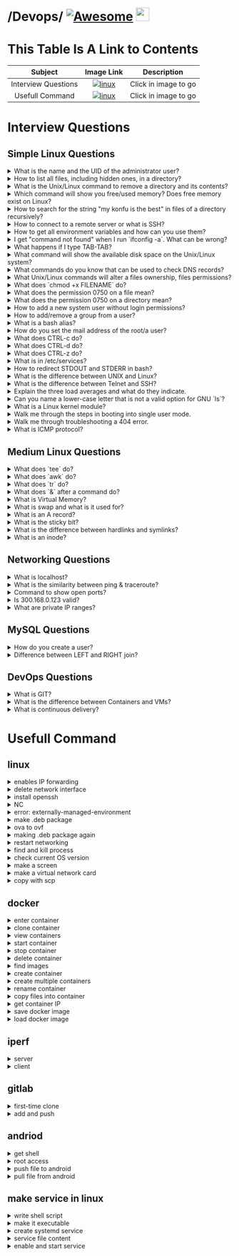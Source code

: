 

# /Devops/ [![Awesome](https://cdn.jsdelivr.net/gh/sindresorhus/awesome@d7305f38d29fed78fa85652e3a63e154dd8e8829/media/badge.svg)](https://github.com/sindresorhus/awesome#readme) <img src="https://raw.githubusercontent.com/MartinHeinz/MartinHeinz/master/wave.gif" width="30px" height="30px" />

# This Table Is A Link to Contents
| Subject | Image Link | Description  |
| :---: | :---: | :---: |
| Interview Questions | [![linux](https://encrypted-tbn0.gstatic.com/images?q=tbn:ANd9GcTKQGPt26CCgCyGRmYP9DP_nTWlH0qVWrinMw&s)](https://github.com/M0G3H/Devops#interview-questions) | Click in image to go |
| Usefull Command | [![linux](https://cdn-icons-png.freepik.com/256/15210/15210895.png?semt=ais_hybrid)](https://github.com/M0G3H/Devops#usefull-command) | Click in image to go |




# Interview Questions
## Simple Linux Questions

<details>
<summary>What is the name and the UID of the administrator user?</summary>
<br>
Name: root, UID: 0
</details>

<details>
<summary>How to list all files, including hidden ones, in a directory?</summary>
<br>
`ls -a`
</details>

<details>
<summary>What is the Unix/Linux command to remove a directory and its contents?</summary>
<br>
`rm -r directoryname`
</details>

<details>
<summary>Which command will show you free/used memory? Does free memory exist on Linux?</summary>
<br>
`free -h`. Linux uses all available memory for caching, so "free" memory is minimal by design.
</details>

<details>
<summary>How to search for the string "my konfu is the best" in files of a directory recursively?</summary>
<br>
`grep -r "my konfu is the best" /path/to/directory`
</details>

<details>
<summary>How to connect to a remote server or what is SSH?</summary>
<br>
`ssh username@hostname`. SSH (Secure Shell) is a protocol for secure remote login.
</details>

<details>
<summary>How to get all environment variables and how can you use them?</summary>
<br>
`printenv` or `env`. They can be accessed in scripts/shell as `$VARNAME`.
</details>

<details>
<summary>I get "command not found" when I run `ifconfig -a`. What can be wrong?</summary>
<br>
The `net-tools` package isn't installed. Use `ip a` instead (modern replacement).
</details>

<details>
<summary>What happens if I type TAB-TAB?</summary>
<br>
It triggers shell autocomplete, showing all possible completions for the current command.
</details>

<details>
<summary>What command will show the available disk space on the Unix/Linux system?</summary>
<br>
`df -h`
</details>

<details>
<summary>What commands do you know that can be used to check DNS records?</summary>
<br>
`dig`, `nslookup`, `host`
</details>

<details>
<summary>What Unix/Linux commands will alter a files ownership, files permissions?</summary>
<br>
`chown` (ownership), `chmod` (permissions)
</details>

<details>
<summary>What does `chmod +x FILENAME` do?</summary>
<br>
Adds execute permission to the file for all users.
</details>

<details>
<summary>What does the permission 0750 on a file mean?</summary>
<br>
Owner: read/write/execute (7), group: read/execute (5), others: no permissions (0).
</details>

<details>
<summary>What does the permission 0750 on a directory mean?</summary>
<br>
Same as files but execute means "search/traverse" permission for directories.
</details>

<details>
<summary>How to add a new system user without login permissions?</summary>
<br>
`useradd -s /sbin/nologin username`
</details>

<details>
<summary>How to add/remove a group from a user?</summary>
<br>
Add: `usermod -aG groupname username`, Remove: `gpasswd -d username groupname`
</details>

<details>
<summary>What is a bash alias?</summary>
<br>
A shortcut for commands, defined in `~/.bashrc` (e.g., `alias ll='ls -la'`).
</details>

<details>
<summary>How do you set the mail address of the root/a user?</summary>
<br>
Edit `/etc/aliases` for root, or user's `~/.forward` file.
</details>

<details>
<summary>What does CTRL-c do?</summary>
<br>
Sends SIGINT, terminating the foreground process.
</details>

<details>
<summary>What does CTRL-d do?</summary>
<br>
Sends EOF (End Of File), often exiting the shell or program.
</details>

<details>
<summary>What does CTRL-z do?</summary>
<br>
Sends SIGTSTP, suspending the foreground process.
</details>

<details>
<summary>What is in /etc/services?</summary>
<br>
A list of network services and their associated port numbers.
</details>

<details>
<summary>How to redirect STDOUT and STDERR in bash?</summary>
<br>
`command > /dev/null 2>&1` (redirects both to null)
</details>

<details>
<summary>What is the difference between UNIX and Linux?</summary>
<br>
Linux is a UNIX-like kernel; UNIX refers to original AT&T OS and certified variants.
</details>

<details>
<summary>What is the difference between Telnet and SSH?</summary>
<br>
SSH is encrypted, Telnet sends data in plaintext (insecure).
</details>

<details>
<summary>Explain the three load averages and what do they indicate.</summary>
<br>
1/5/15 minute system load averages (CPU demand). Check with `uptime` or `top`.
</details>

<details>
<summary>Can you name a lower-case letter that is not a valid option for GNU `ls`?</summary>
<br>
`-h` is valid (human-readable), but `-z` isn't a standard `ls` option.
</details>

<details>
<summary>What is a Linux kernel module?</summary>
<br>
Loadable kernel component that adds functionality without rebooting.
</details>

<details>
<summary>Walk me through the steps in booting into single user mode.</summary>
<br>
1. Edit GRUB (add `single` or `1` to kernel line) 2. Boot to root shell.
</details>

<details>
<summary>Walk me through troubleshooting a 404 error.</summary>
<br>
1. Check URL 2. Verify file exists 3. Check permissions 4. Review web server logs.
</details>

<details>
<summary>What is ICMP protocol?</summary>
<br>
Internet Control Message Protocol, used for diagnostics (ping, traceroute).
</details>

## Medium Linux Questions

<details>
<summary>What does `tee` do?</summary>
<br>
Reads stdin and writes to both stdout and files (`command | tee file.txt`).
</details>

<details>
<summary>What does `awk` do?</summary>
<br>
Pattern scanning/text processing language (`awk '{print $1}' file`).
</details>

<details>
<summary>What does `tr` do?</summary>
<br>
Translates/deletes characters (`tr 'a-z' 'A-Z'` for uppercase).
</details>

<details>
<summary>What does `&` after a command do?</summary>
<br>
Runs command in background (`command &`).
</details>

<details>
<summary>What is Virtual Memory?</summary>
<br>
Memory abstraction using RAM + disk swap space to extend available memory.
</details>

<details>
<summary>What is swap and what is it used for?</summary>
<br>
Disk space used when RAM is full (emergency memory).
</details>

<details>
<summary>What is an A record?</summary>
<br>
DNS record mapping hostname to IPv4 address.
</details>

<details>
<summary>What is the sticky bit?</summary>
<br>
Directory permission restricting file deletion to owner (e.g., `/tmp`).
</details>

<details>
<summary>What is the difference between hardlinks and symlinks?</summary>
<br>
Hardlink: direct inode reference. Symlink: pointer to filename (breaks if source removed).
</details>

<details>
<summary>What is an inode?</summary>
<br>
Filesystem metadata structure storing file attributes (except name/path).
</details>

## Networking Questions

<details>
<summary>What is localhost?</summary>
<br>
Loopback interface (127.0.0.1). Ping fails if network stack is broken.
</details>

<details>
<summary>What is the similarity between ping & traceroute?</summary>
<br>
Both use ICMP. Traceroute uses TTL expiry to discover hops.
</details>

<details>
<summary>Command to show open ports?</summary>
<br>
`ss -tulnp` or `netstat -tulnp` (older).
</details>

<details>
<summary>Is 300.168.0.123 valid?</summary>
<br>
No, IPv4 octets max at 255.
</details>

<details>
<summary>What are private IP ranges?</summary>
<br>
10.0.0.0/8, 172.16.0.0/12, 192.168.0.0/16 (RFC 1918).
</details>

## MySQL Questions

<details>
<summary>How do you create a user?</summary>
<br>
`CREATE USER 'username'@'host' IDENTIFIED BY 'password';`
</details>

<details>
<summary>Difference between LEFT and RIGHT join?</summary>
<br>
LEFT: all rows from left table. RIGHT: all rows from right table.
</details>

## DevOps Questions

<details>
<summary>What is GIT?</summary>
<br>
Use Control + Shift + m to toggle the tab key moving focus. Alternatively, use esc then tab to move to the next interactive element on the page.
No file chosen
Attach files by dragging & dropping, selecting or pasting them.
Editing Devops/README.md at main · M0G3H/Devops

PowerUP kit

Distributed version control system for tracking code changes.
</details>

<details>
<summary>What is the difference between Containers and VMs?</summary>
<br>
Containers share host OS kernel, VMs emulate full hardware with separate OS.
</details>

<details>
<summary>What is continuous delivery?</summary>
<br>
Automated process to deploy code changes reliably and frequently.
</details>

# Usefull Command

## linux

<details>
<summary>enables IP forwarding</summary>
<br>
sysctl -w net.ipv4.ip_forward=1
</details>

<details>
<summary>delete network interface</summary>
<br>
ip link delete "a2"
</details>

<details>
<summary>install openssh</summary>
<br>
sudo apt update  
sudo apt install openssh-client
</details>

<details>
<summary>NC</summary>
<br>
nc -ul 200  
nc -u 10.0.0.1 200
</details>

<details>
<summary>error: externally-managed-environment</summary>
<br>
python3 -m venv venv  
source venv/bin/activate  
pip install -r requirements.txt
</details>

<details>
<summary>make .deb package</summary>
<br>
dpkg-deb --build mypackage
</details>

<details>
<summary>ova to ovf</summary>
<br>
tar -xvf vm-export.ova
</details>

<details>
<summary>making .deb package again</summary>
<br>
dpkg-deb --build package.deb
</details>

<details>
<summary>restart networking</summary>
<br>
systemctl restart systemd-networkd
</details>

<details>
<summary>find and kill process</summary>
<br>
sudo lsof -i :400  
kill -9 1979
</details>

<details>
<summary>check current OS version</summary>
<br>
lsb_release -a
</details>

<details>
<summary>make a screen</summary>
<br>
screen -ls  
screen -r "name"  
screen -S "name"  
screen -D "name"
</details>

<details>
<summary>make a virtual network card</summary>
<br>
sudo ./netns.sh  
ip netns  
ip netns exec ns5 bash  
ip netns id
</details>

<details>
<summary>copy with scp</summary>
<br>
scp /path/to/local/file username@ip:/path/to/remote/directory
</details>

## docker

<details>
<summary>enter container</summary>
<br>
docker exec -it --privileged "docker name" /bin/bash
</details>

<details>
<summary>clone container</summary>
<br>
docker commit &lt;container_name_or_id&gt; &lt;new_image_name&gt;
</details>

<details>
<summary>view containers</summary>
<br>
docker ps -a
</details>

<details>
<summary>start container</summary>
<br>
docker start c1
</details>

<details>
<summary>stop container</summary>
<br>
docker stop c1
</details>

<details>
<summary>delete container</summary>
<br>
docker rm -f c10
</details>

<details>
<summary>find images</summary>
<br>
docker images
</details>

<details>
<summary>create container</summary>
<br>
docker run -i -t -d --privileged --network=host --name c12 client
</details>

<details>
<summary>create multiple containers</summary>
<br>
for i in {6..10}; do docker run -i -t -d --privileged --network=host --name "c$i" client; done
</details>

<details>
<summary>rename container</summary>
<br>
docker rename vbox c3
</details>

<details>
<summary>copy files into container</summary>
<br>
docker cp /home/admin/tools c1:/home/ubuntu/client
</details>

<details>
<summary>get container IP</summary>
<br>
docker inspect -f '{{range .NetworkSettings.Networks}}{{.IPAddress}}{{end}}' server
</details>

<details>
<summary>save docker image</summary>
<br>
docker save -o client-full.tar c1
</details>

<details>
<summary>load docker image</summary>
<br>
docker load -i client-full.tar
</details>

## iperf

<details>
<summary>server</summary>
<br>
iperf -s -P 10
</details>

<details>
<summary>client</summary>
<br>
iperf -c 192.168.1.146
</details>

## gitlab

<details>
<summary>first-time clone</summary>
<br>
git clone http://example.com/test
</details>

<details>
<summary>add and push</summary>
<br>
git add .  
git commit -m "detail"  
git push
</details>

## andriod

<details>
<summary>get shell</summary>
<br>
adb shell
</details>

<details>
<summary>root access</summary>
<br>
adb root
</details>

<details>
<summary>push file to android</summary>
<br>
adb push /path/to/file /destination/directory
</details>

<details>
<summary>pull file from android</summary>
<br>
adb pull /path/to/file /destination/directory
</details>

## make service in linux

<details>
<summary>write shell script</summary>
<br>
sudo nano /path/to/file/service.sh
</details>

<details>
<summary>make it executable</summary>
<br>
sudo chmod +x /path/to/file/service.sh
</details>

<details>
<summary>create systemd service</summary>
<br>
sudo nano /etc/systemd/system/service.service
</details>

<details>
<summary>service file content</summary>
<br>
[Unit]  
Description=...  
After=network.target  

[Service]  
Type=simple  
ExecStart=/usr/local/bin/service.sh  
Restart=on-failure  
User=root  

[Install]  
WantedBy=multi-user.target
</details>

<details>
<summary>enable and start service</summary>
<br>
sudo systemctl daemon-reload  
sudo systemctl enable service.service  
sudo systemctl start service.service  
sudo systemctl status service.service
</details>

